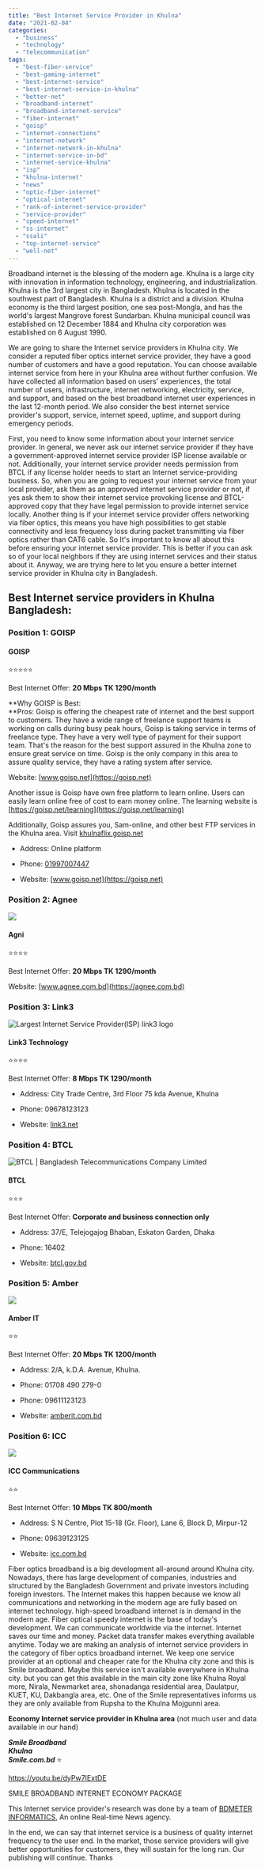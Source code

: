 ```yaml
---
title: "Best Internet Service Provider in Khulna"
date: "2021-02-04"
categories: 
  - "business"
  - "technology"
  - "telecommunication"
tags: 
  - "best-fiber-service"
  - "best-gaming-internet"
  - "best-internet-service"
  - "best-internet-service-in-khulna"
  - "better-net"
  - "broadband-internet"
  - "broadband-internet-service"
  - "fiber-internet"
  - "goisp"
  - "internet-connections"
  - "internet-network"
  - "internet-network-in-khulna"
  - "internet-service-in-bd"
  - "internet-service-khulna"
  - "isp"
  - "khulna-internet"
  - "news"
  - "optic-fiber-internet"
  - "optical-internet"
  - "rank-of-internet-service-provider"
  - "service-provider"
  - "speed-internet"
  - "ss-internet"
  - "ssali"
  - "top-internet-service"
  - "well-net"
---
```


Broadband internet is the blessing of the modern age. Khulna is a large city with innovation in information technology, engineering, and industrialization. Khulna is the 3rd largest city in Bangladesh. Khulna is located in the southwest part of Bangladesh. Khulna is a district and a division. Khulna economy is the third largest position, one sea post-Mongla, and has the world's largest Mangrove forest Sundarban. Khulna municipal council was established on 12 December 1884 and Khulna city corporation was established on 6 August 1990.

We are going to share the Internet service providers in Khulna city. We consider a reputed fiber optics internet service provider, they have a good number of customers and have a good reputation. You can choose available internet service from here in your Khulna area without further confusion. We have collected all information based on users' experiences, the total number of users, infrastructure, internet networking, electricity, service, and support, and based on the best broadband internet user experiences in the last 12-month period. We also consider the best internet service provider's support, service, internet speed, uptime, and support during emergency periods.

First, you need to know some information about your internet service provider. In general, we never ask our internet service provider if they have a government-approved internet service provider ISP license available or not. Additionally, your internet service provider needs permission from BTCL if any license holder needs to start an Internet service-providing business. So, when you are going to request your internet service from your local provider, ask them as an approved internet service provider or not, if yes ask them to show their internet service provoking license and BTCL-approved copy that they have legal permission to provide internet service locally. Another thing is if your internet service provider offers networking via fiber optics, this means you have high possibilities to get stable connectivity and less frequency loss during packet transmitting via fiber optics rather than CAT6 cable. So It's important to know all about this before ensuring your internet service provider. This is better if you can ask so of your local neighbors if they are using internet services and their status about it. Anyway, we are trying here to let you ensure a better internet service provider in Khulna city in Bangladesh.

## Best Internet service providers in Khulna Bangladesh:

### **Position** 1: GOISP

#### ************GOISP************  
⭐⭐⭐⭐⭐

Best Internet Offer: **20 Mbps **TK** 1290/month**

**Why GOISP is Best:  
**Pros: Goisp is offering the cheapest rate of internet and the best support to customers. They have a wide range of freelance support teams is working on calls during busy peak hours, Goisp is taking service in terms of freelance type. They have a very well type of payment for their support team. That's the reason for the best support assured in the Khulna zone to ensure great service on time. Goisp is the only company in this area to assure quality service, they have a rating system after service.

Website: [](https://goisp.net)[www.goisp.net](https://goisp.net)

Another issue is Goisp have own free platform to learn online. Users can easily learn online free of cost to earn money online. The learning website is [https://goisp.net/learning](https://goisp.net/learning)

Additionally, Goisp assures you, Sam-online, and other best FTP services in the Khulna area. Visit [khulnaflix.goisp.net](https://khulnaflix.goisp.net)

- Address: Online platform

- Phone: [01997007447](tel:+8801997007447)

- Website: [](https://goisp.net)[www.goisp.net](https://goisp.net)

### **Position 2**: Agnee

![](images/agni-logo-internet-service-provider-khulna.png)

#### ************Agni************  
⭐⭐⭐⭐

Best Internet Offer: **20 Mbps **TK** 1290/month**

Website: [www.agnee.com.bd](https://agnee.com.bd)

### **Position 3: Link3**

![Largest Internet Service Provider(ISP) link3 logo](images/link3-logo.png)

#### **Link3 Technology**  
⭐⭐⭐⭐

Best Internet Offer: **8 Mbps TK 1290/month**

- Address: City Trade Centre, 3rd Floor 75 kda Avenue, Khulna

- Phone: 09678123123

- Website: [link3.net](https://www.link3.net/)

### **Position 4: BTCL**

![BTCL | Bangladesh Telecommunications Company Limited](images/btcl.jpg)

#### **BTCL**  
⭐⭐⭐

Best Internet Offer: **Corporate and business connection only**

- Address: 37/E, Telejogajog Bhaban, Eskaton Garden, Dhaka

- Phone: 16402

- Website: [btcl.gov.bd](http://www.btcl.gov.bd/)

### **Position 5: Amber**

![](images/amber-it-internet-service-logo-khulna.png)

#### ********Amber IT********  
⭐⭐

Best Internet Offer: **20 Mbps **TK** 1200/month**

- Address: 2/A, k.D.A. Avenue, Khulna.

- Phone: 01708 490 279-0

- Phone: 09611123123

- Website: [amberit.com.bd](https://www.amberit.com.bd/)

### **Position 6: ICC**

![](images/icc-comm-internet-service-khulna-logo.png)

#### **********ICC Communications**********  
⭐⭐

Best Internet Offer: **10 Mbps **TK** 800/month**

- Address: S N Centre, Plot 15-18 (Gr. Floor), Lane 6, Block D, Mirpur-12

- Phone: 09639123125

- Website: [icc.com.bd](http://icc.com.bd/)

Fiber optics broadband is a big development all-around around Khulna city. Nowadays, there has large development of companies, industries and structured by the Bangladesh Government and private investors including foreign investors. The Internet makes this happen because we know all communications and networking in the modern age are fully based on internet technology. high-speed broadband internet is in demand in the modern age. Fiber optical speedy internet is the base of today's development. We can communicate worldwide via the internet. Internet saves our time and money. Packet data transfer makes everything available anytime. Today we are making an analysis of internet service providers in the category of fiber optics broadband internet. We keep one service provider at an optional and cheaper rate for the Khulna city zone and this is Smile broadband. Maybe this service isn't available everywhere in Khulna city. but you can get this available in the main city zone like Khulna Royal more, Nirala, Newmarket area, shonadanga residential area, Daulatpur, KUET, KU, Dakbangla area, etc. One of the Smile representatives informs us they are only available from Rupsha to the Khulna Mojgunni area.

**Economy Internet service provider in Khulna area** (not much user and data available in our hand)

_**Smile Broadband  
Khulna  
Smile.com.bd**_ ⭐

https://youtu.be/dyPw7IExtDE

SMILE BROADBAND INTERNET ECONOMY PACKAGE

This Internet service provider's research was done by a team of [BDMETER INFORMATICS](https://bdmeter.info/), An online Real-time News agency.

In the end, we can say that internet service is a business of quality internet frequency to the user end. In the market, those service providers will give better opportunities for customers, they will sustain for the long run. Our publishing will continue. Thanks
